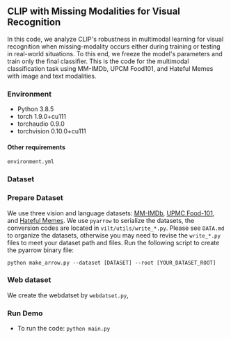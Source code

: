 ## CLIP with Missing Modalities for Visual Recognition
In this code, we analyze CLIP's robustness in multimodal learning for visual recognition when missing-modality occurs either during training or testing in real-world situations. To this end, we freeze the model's parameters and train only the final classifier. 
This is the code for the multimodal classification task using MM-IMDb, UPCM Food101, and Hateful Memes with image and text modalities. 


### Environment
* Python 3.8.5
* torch 1.9.0+cu111
* torchaudio 0.9.0
* torchvision 0.10.0+cu111

#### Other requirements
```
environment.yml
```

### Dataset

### Prepare Dataset
We use three vision and language datasets: [MM-IMDb](https://github.com/johnarevalo/gmu-mmimdb), [UPMC Food-101](https://visiir.isir.upmc.fr/explore), and [Hateful Memes](https://ai.facebook.com/blog/hateful-memes-challenge-and-data-set/). We use `pyarrow` to serialize the datasets, the conversion codes are located in `vilt/utils/write_*.py`. Please see `DATA.md` to organize the datasets, otherwise you may need to revise the `write_*.py` files to meet your dataset path and files. Run the following script to create the pyarrow binary file:
```
python make_arrow.py --dataset [DATASET] --root [YOUR_DATASET_ROOT]
```

### Web dataset
We create the webdatset by `webdatset.py`, 
### Run Demo
* To run the code:
`python main.py` 



